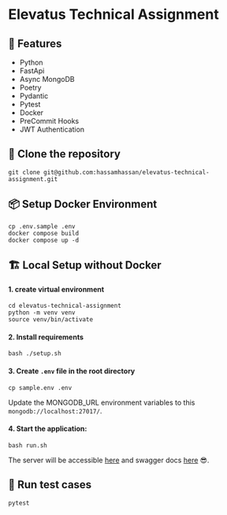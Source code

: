 # Elevatus Technical Assignment

## 🧩 Features

+ Python
+ FastApi
+ Async MongoDB
+ Poetry
+ Pydantic
+ Pytest
+ Docker
+ PreCommit Hooks
+ JWT Authentication


## 🚚 Clone the repository
```shell
git clone git@github.com:hassamhassan/elevatus-technical-assignment.git
```

## 📦 Setup Docker Environment
```shell
cp .env.sample .env
docker compose build
docker compose up -d
```

## 🏗️ Local Setup without Docker
#### 1. create virtual environment
```shell
cd elevatus-technical-assignment
python -m venv venv
source venv/bin/activate
```

#### 2. Install requirements
```shell
bash ./setup.sh
```

#### 3. Create `.env` file in the root directory
```shell
cp sample.env .env
```
Update the MONGODB_URL environment variables to this `mongodb://localhost:27017/`.

#### 4. Start the application:
```shell
bash run.sh
```
The server will be accessible [here](http://0.0.0.0:8000) and swagger docs [here](http://0.0.0.0:8000/docs) 😎.


## 🧪 Run test cases
```shell
pytest
```
